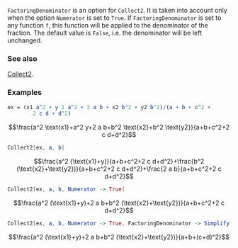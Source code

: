 `FactoringDenominator` is an option for `Collect2`. It is taken into account only when the option `Numerator` is set to `True`. If `FactoringDenominator` is set to any function `f`, this function will be applied to the denominator of the fraction. The default value is `False`, i.e. the denominator will be left unchanged.

### See also

[Collect2](Collect2).

### Examples

```mathematica
ex = (x1 a^2 + y 1 a^2 + 2 a b + x2 b^2 + y2 b^2)/(a + b + c^2 + 
    	2 c d + d^2)
```

$$\frac{a^2 \text{x1}+a^2 y+2 a b+b^2 \text{x2}+b^2 \text{y2}}{a+b+c^2+2 c d+d^2}$$

```mathematica
Collect2[ex, a, b]
```

$$\frac{a^2 (\text{x1}+y)}{a+b+c^2+2 c d+d^2}+\frac{b^2 (\text{x2}+\text{y2})}{a+b+c^2+2 c d+d^2}+\frac{2 a b}{a+b+c^2+2 c d+d^2}$$

```mathematica
Collect2[ex, a, b, Numerator -> True]
```

$$\frac{a^2 (\text{x1}+y)+2 a b+b^2 (\text{x2}+\text{y2})}{a+b+c^2+2 c d+d^2}$$

```mathematica
Collect2[ex, a, b, Numerator -> True, FactoringDenominator -> Simplify]
```

$$\frac{a^2 (\text{x1}+y)+2 a b+b^2 (\text{x2}+\text{y2})}{a+b+(c+d)^2}$$